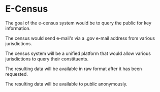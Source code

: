 # E-Census

The goal of the e-census system would be to query the public for key information.

The census would send e-mail's via a .gov e-mail address from various jurisdictions.

The census system will be a unified platform that would allow various jurisdictions to query their constituents.

The resulting data will be available in raw format after it has been requested.

The resulting data will be available to public anonymously.
